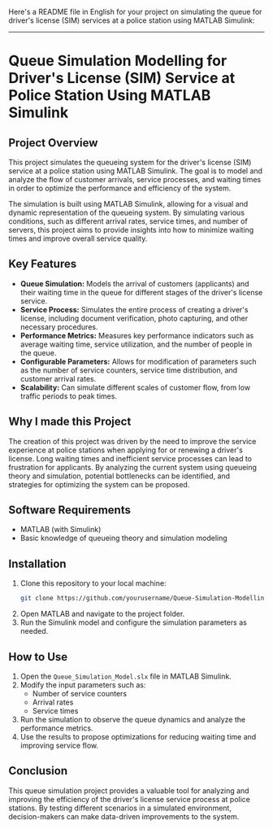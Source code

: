 Here's a README file in English for your project on simulating the queue for driver's license (SIM) services at a police station using MATLAB Simulink:

---

# Queue Simulation Modelling for Driver's License (SIM) Service at Police Station Using MATLAB Simulink

## Project Overview

This project simulates the queueing system for the driver's license (SIM) service at a police station using MATLAB Simulink. The goal is to model and analyze the flow of customer arrivals, service processes, and waiting times in order to optimize the performance and efficiency of the system.

The simulation is built using MATLAB Simulink, allowing for a visual and dynamic representation of the queueing system. By simulating various conditions, such as different arrival rates, service times, and number of servers, this project aims to provide insights into how to minimize waiting times and improve overall service quality.

## Key Features

- **Queue Simulation:** Models the arrival of customers (applicants) and their waiting time in the queue for different stages of the driver's license service.
- **Service Process:** Simulates the entire process of creating a driver's license, including document verification, photo capturing, and other necessary procedures.
- **Performance Metrics:** Measures key performance indicators such as average waiting time, service utilization, and the number of people in the queue.
- **Configurable Parameters:** Allows for modification of parameters such as the number of service counters, service time distribution, and customer arrival rates.
- **Scalability:** Can simulate different scales of customer flow, from low traffic periods to peak times.

## Why I made this Project

The creation of this project was driven by the need to improve the service experience at police stations when applying for or renewing a driver's license. Long waiting times and inefficient service processes can lead to frustration for applicants. By analyzing the current system using queueing theory and simulation, potential bottlenecks can be identified, and strategies for optimizing the system can be proposed.

## Software Requirements

- MATLAB (with Simulink)
- Basic knowledge of queueing theory and simulation modeling

## Installation

1. Clone this repository to your local machine:
   ```bash
   git clone https://github.com/yourusername/Queue-Simulation-Modelling-using-MATLAB.git
   ```
2. Open MATLAB and navigate to the project folder.
3. Run the Simulink model and configure the simulation parameters as needed.

## How to Use

1. Open the `Queue_Simulation_Model.slx` file in MATLAB Simulink.
2. Modify the input parameters such as:
   - Number of service counters
   - Arrival rates
   - Service times
3. Run the simulation to observe the queue dynamics and analyze the performance metrics.
4. Use the results to propose optimizations for reducing waiting time and improving service flow.

## Conclusion

This queue simulation project provides a valuable tool for analyzing and improving the efficiency of the driver's license service process at police stations. By testing different scenarios in a simulated environment, decision-makers can make data-driven improvements to the system.
